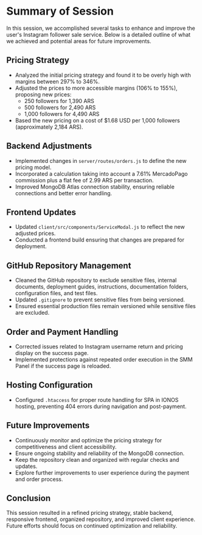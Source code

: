 # Summary of Session

In this session, we accomplished several tasks to enhance and improve the user's Instagram follower sale service. Below is a detailed outline of what we achieved and potential areas for future improvements.

## Pricing Strategy
- Analyzed the initial pricing strategy and found it to be overly high with margins between 297% to 346%.
- Adjusted the prices to more accessible margins (106% to 155%), proposing new prices:
  - 250 followers for 1,390 ARS
  - 500 followers for 2,490 ARS
  - 1,000 followers for 4,490 ARS
- Based the new pricing on a cost of $1.68 USD per 1,000 followers (approximately 2,184 ARS).

## Backend Adjustments
- Implemented changes in `server/routes/orders.js` to define the new pricing model.
- Incorporated a calculation taking into account a 7.61% MercadoPago commission plus a flat fee of 2.99 ARS per transaction.
- Improved MongoDB Atlas connection stability, ensuring reliable connections and better error handling.

## Frontend Updates
- Updated `client/src/components/ServiceModal.js` to reflect the new adjusted prices.
- Conducted a frontend build ensuring that changes are prepared for deployment.

## GitHub Repository Management
- Cleaned the GitHub repository to exclude sensitive files, internal documents, deployment guides, instructions, documentation folders, configuration files, and test files.
- Updated `.gitignore` to prevent sensitive files from being versioned.
- Ensured essential production files remain versioned while sensitive files are excluded.

## Order and Payment Handling
- Corrected issues related to Instagram username return and pricing display on the success page.
- Implemented protections against repeated order execution in the SMM Panel if the success page is reloaded.

## Hosting Configuration
- Configured `.htaccess` for proper route handling for SPA in IONOS hosting, preventing 404 errors during navigation and post-payment.

## Future Improvements
- Continuously monitor and optimize the pricing strategy for competitiveness and client accessibility.
- Ensure ongoing stability and reliability of the MongoDB connection.
- Keep the repository clean and organized with regular checks and updates.
- Explore further improvements to user experience during the payment and order process.

## Conclusion
This session resulted in a refined pricing strategy, stable backend, responsive frontend, organized repository, and improved client experience. Future efforts should focus on continued optimization and reliability.

